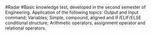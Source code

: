 #Radar
#Basic knowledge test, developed in the second semester of Engineering.
Application of the following topics: Output and Input command; Variables; Simple, compound, aligned and IF/ELIF/ELSE conditional structure; Arithmetic operators, assignment operator and relational operators.
